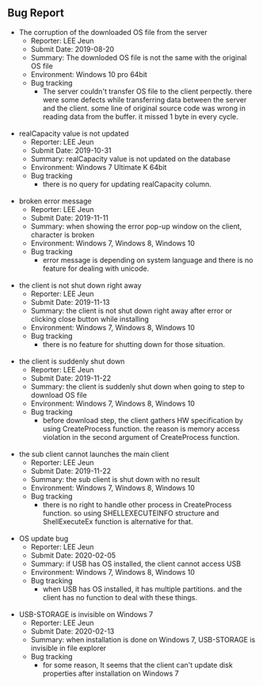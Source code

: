 ## Bug Report
- The corruption of the downloaded OS file from the server
	- Reporter: LEE Jeun
	- Submit Date: 2019-08-20
	- Summary: The downloded OS file is not the same with the original OS file
	- Environment: Windows 10 pro 64bit
	- Bug tracking
		- The server couldn't transfer OS file to the client perpectly. there were some defects while transferring data between the server and the client. some line of original source code was wrong in reading data from the buffer. it missed 1 byte in every cycle.
	<br/>
- realCapacity value is not updated
	- Reporter: LEE Jeun
	- Submit Date: 2019-10-31
	- Summary: realCapacity value is not updated on the database
	- Environment: Windows 7 Ultimate K 64bit
	- Bug tracking
		- there is no query for updating realCapacity column. 
	<br/>
- broken error message
	- Reporter: LEE Jeun
	- Submit Date: 2019-11-11
	- Summary: when showing the error pop-up window on the client, character is broken
	- Environment: Windows 7, Windows 8, Windows 10
	- Bug tracking
		- error message is depending on system language and there is no feature for dealing with unicode.
	<br/> 
- the client is not shut down right away
	- Reporter: LEE Jeun
	- Submit Date: 2019-11-13
	- Summary: the client is not shut down right away after error or clicking close button while installing
	- Environment: Windows 7, Windows 8, Windows 10
	- Bug tracking
		- there is no feature for shutting down for those situation.
	<br/>
- the client is suddenly shut down
	- Reporter: LEE Jeun
	- Submit Date: 2019-11-22
	- Summary: the client is suddenly shut down when going to step to download OS file
	- Environment: Windows 7, Windows 8, Windows 10
	- Bug tracking
		- before download step, the client gathers HW specification by using CreateProcess function. the reason is memory access violation in the second argument of CreateProcess function.
	<br/>
- the sub client cannot launches the main client
	- Reporter: LEE Jeun
	- Submit Date: 2019-11-22
	- Summary: the sub client is shut down with no result
	- Environment: Windows 7, Windows 8, Windows 10
	- Bug tracking
		- there is no right to handle other process in CreateProcess function. so using SHELLEXECUTEINFO structure and ShellExecuteEx function is alternative for that.
	<br/>
- OS update bug
	- Reporter: LEE Jeun
	- Submit Date: 2020-02-05
	- Summary: if USB has OS installed, the client cannot access USB
	- Environment: Windows 7, Windows 8, Windows 10
	- Bug tracking
		- when USB has OS installed, it has multiple partitions. and the client has no function to deal with these things.
	<br/>
- USB-STORAGE is invisible on Windows 7
	- Reporter: LEE Jeun
	- Submit Date: 2020-02-13
	- Summary: when installation is done on Windows 7, USB-STORAGE is invisible in file explorer
	- Bug tracking
		- for some reason, It seems that the client can't update disk properties after installation on Windows 7
	<br/>